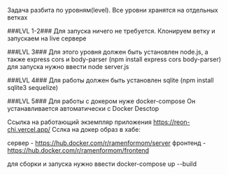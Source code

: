 Задача разбита по уровням(level). Все уровни хранятся на отдельных ветках


###LVL 1-2###
Для запуска ничего не требуется. Клонируем ветку и запускаем на live сервере

###LVL 3###
Для этого уровня должен быть установлен node.js, а также express cors и body-parser
(npm install express cors body-parser)
для запуска нужно ввести node server.js

###LVL 4### 
Для работы должен быть установлен sqlite 
(npm install sqlite3 sequelize)

###LVL 5###
Для работы с докером нуже docker-compose 
Он устанавливается автоматически с Docker Desctop

Ссылка на работающий экземпляр приложения https://reon-chi.vercel.app/
Сслка на докер образ в хабе:

сервер - https://hub.docker.com/r/ramenformom/server
фронтенд - https://hub.docker.com/r/ramenformom/frontend

для сборки и запуска нужно ввести docker-compose up --build
